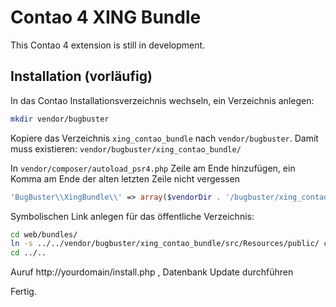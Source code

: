 # Contao 4 XING Bundle

This Contao 4 extension is still in development.

## Installation (vorläufig)

In das Contao Installationsverzeichnis wechseln, ein Verzeichnis anlegen:

```bash
mkdir vendor/bugbuster
```

Kopiere das Verzeichnis `xing_contao_bundle` nach `vendor/bugbuster`.
Damit muss existieren: `vendor/bugbuster/xing_contao_bundle/`

In `vendor/composer/autoload_psr4.php`
Zeile am Ende hinzufügen, ein Komma am Ende der alten letzten Zeile nicht vergessen

```php
'BugBuster\\XingBundle\\' => array($vendorDir . '/bugbuster/xing_contao_bundle/src')
```

Symbolischen Link anlegen für das öffentliche Verzeichnis:

```bash
cd web/bundles/
ln -s ../../vendor/bugbuster/xing_contao_bundle/src/Resources/public/ contaoxing
cd ../..
```

Auruf http://yourdomain/install.php , Datenbank Update durchführen

Fertig.
